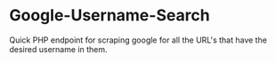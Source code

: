 # Google-Username-Search
Quick PHP endpoint for scraping google for all the URL's that have the desired username in them. 
